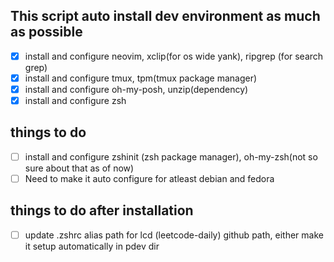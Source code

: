 ## This script auto install dev environment as much as possible

- [x] install and configure neovim, xclip(for os wide yank), ripgrep (for search grep)
- [x] install and configure tmux, tpm(tmux package manager)
- [x] install and configure oh-my-posh, unzip(dependency)
- [x] install and configure zsh

## things to do
- [ ] install and configure zshinit (zsh package manager), oh-my-zsh(not so sure about that as of now)
- [ ] Need to make it auto configure for atleast debian and fedora

## things to do after installation
- [ ] update .zshrc alias path for lcd (leetcode-daily) github path, either make it setup automatically in pdev dir